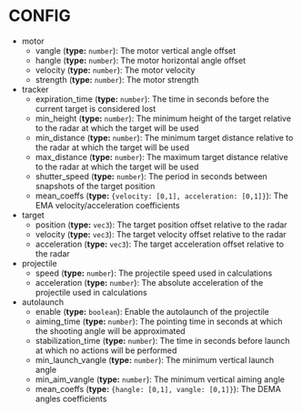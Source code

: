 
# CONFIG

- motor
	- vangle (**type:** `number`): The motor vertical angle offset
	- hangle (**type:** `number`): The motor horizontal angle offset
	- velocity (**type:** `number`): The motor velocity
	- strength (**type:** `number`): The motor strength
- tracker
	- expiration_time (**type:** `number`): The time in seconds before the current target is considered lost
	- min_height (**type:** `number`): The minimum height of the target relative to the radar at which the target will be used
	- min_distance (**type:** `number`): The minimum target distance relative to the radar at which the target will be used
	- max_distance (**type:** `number`): The maximum target distance relative to the radar at which the target will be used
	- shutter_speed (**type:** `number`): The period in seconds between snapshots of the target position
	- mean_coeffs (**type:** `{velocity: [0,1], acceleration: [0,1]}`): The EMA velocity/acceleration coefficients
- target
	- position (**type:** `vec3`): The target position offset relative to the radar
	- velocity (**type:** `vec3`): The target velocity offset relative to the radar
	- acceleration (**type:** `vec3`): The target acceleration offset relative to the radar
- projectile
	- speed (**type:** `number`): The projectile speed used in calculations
	- acceleration (**type:** `number`): The absolute acceleration of the projectile used in calculations
- autolaunch
	- enable (**type:** `boolean`): Enable the autolaunch of the projectile
	- aiming_time (**type:** `number`): The pointing time in seconds at which the shooting angle will be approximated
	- stabilization_time (**type:** `number`): The time in seconds before launch at which no actions will be performed
	- min_launch_vangle (**type:** `number`): The minimum vertical launch angle
	- min_aim_vangle (**type:** `number`): The minimum vertical aiming angle
	- mean_coeffs (**type:** `{hangle: [0,1], vangle: [0,1]}`): The DEMA angles coefficients
